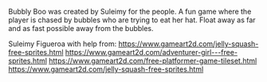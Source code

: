  Bubbly Boo was created by Suleimy for the people. A fun game where the player is chased by bubbles who are trying to eat her hat. Float away as far and as fast possible away from the bubbles.
 
 Suleimy Figueroa with help from:
 https://www.gameart2d.com/jelly-squash-free-sprites.html
 https://www.gameart2d.com/adventurer-girl---free-sprites.html
 https://www.gameart2d.com/free-platformer-game-tileset.html
 https://www.gameart2d.com/jelly-squash-free-sprites.html
